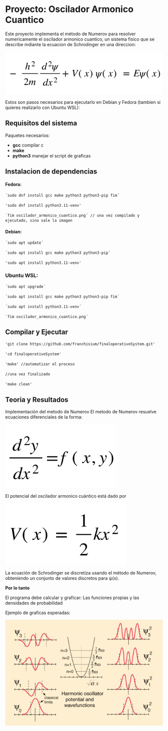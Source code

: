 # Proyecto: Oscilador Armonico Cuantico

Este proyecto implementa el método de Numerov para resolver numericamente el oscilador armonico cuantico, un sistema fisico que se describe mdiante la ecuacion de Schrodinger en una direccion:

![Ecuacion](/src/ecuacionosci.png)

Estos son pasos necesarios para ejecutarlo en Debian y Fedora (tambien si quieres realizarlo con Ubuntu WSL):

## Requisitos del sistema

Paquetes necesarios:

- **gcc** compilar c
- **make**
- **python3** manejar el script de graficas

## Instalacion de dependencias

#### Fedora:

    ´sudo dnf install gcc make python3 python3-pip fim´

    'sudo dnf install python3.11-venv'

    ´fim oscilador_armonico_cuantico.png´ // una vez compilado y ejecutado, sino sale la imagen 

#### Debian:

    ´sudo apt update´

    ´sudo apt install gcc make python3 python3-pip´

    'sudo apt install python3.11-venv'
    
### Ubuntu WSL:

    ´sudo apt upgrade´

    ´sudo apt install gcc make python3 python3-pip fim´

    ´sudo apt install python3.11-venv´
    
    ´fim oscilador_armonico_cuantico.png´
    
## Compilar y Ejecutar

    'git clone https://github.com/franchisium/finaloperativeSystem.git'

    'cd finaloperativeSystem'

    'make' //automatizar el proceso

    //una vez finalizado

    'make clean'

## Teoria y Resultados

Implementación del metodo de Numerov
El metodo de Numerov resuelve ecuaciones diferenciales de la forma:

![metodo](/src/metodonumerov.png)

El potencial del oscilador armonico cuántico está dado por 

![potencial](/src/potencial.png)

La ecuación de Schrodinger se discretiza usando el método de Numerov, obteniendo un conjunto de valores discretos para ψ(x).

**Por lo tanto**

El programa debe calcular y graficar: Las funciones propias y las densidades de probabilidad 

Ejemplo de graficas esperadas:

![graphs](/src/graphsesperadas.jpg)
